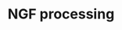 ---
annotations:
- type: Pathway Ontology
  value: classic metabolic pathway
authors:
- ReactomeTeam
- DeSl
description: All neurotrophins (NTs) are generated as pre-pro-neurotrophin precursors.
  The signal peptide is cleaved off as NT is associated with the endoplasmic reticulum
  (ER). The resulting pro-NT can form a homodimer spontaneously which then transits
  to the Golgi apparatus and then onto the trans-Golgi network (TGN). Resident protein
  convertases (PCs) can cleave off the pro-sequence and mature NT is is targeted to
  constitutively released vesicles. The pro-NT form can also be released to the extracellular
  region.  View original pathway at [http://www.reactome.org/PathwayBrowser/#DIAGRAM=167060
  Reactome].
last-edited: 2021-01-25
organisms:
- Homo sapiens
redirect_from:
- /index.php/Pathway:WP4429
- /instance/WP4429
schema-jsonld:
- '@context': https://schema.org/
  '@id': https://wikipathways.github.io/pathways/WP4429.html
  '@type': Dataset
  creator:
    '@type': Organization
    name: WikiPathways
  description: All neurotrophins (NTs) are generated as pre-pro-neurotrophin precursors.
    The signal peptide is cleaved off as NT is associated with the endoplasmic reticulum
    (ER). The resulting pro-NT can form a homodimer spontaneously which then transits
    to the Golgi apparatus and then onto the trans-Golgi network (TGN). Resident protein
    convertases (PCs) can cleave off the pro-sequence and mature NT is is targeted
    to constitutively released vesicles. The pro-NT form can also be released to the
    extracellular region.  View original pathway at [http://www.reactome.org/PathwayBrowser/#DIAGRAM=167060
    Reactome].
  keywords:
  - NGF(1-241)
  - pro-beta-NGF
  - convertase (Calcium
  - signalling
  - dependant)
  - 'FURIN '
  - 'PCSK5(115-913) '
  - (TRKA)
  - mature beta-NGF
  - 'PCSK6 '
  - Subtilisin/kexin
  - receptor-mediated
  - Signaling by NTRK1
  - 'NGF '
  - 'NGF(19-241) '
  - p75 NTR
  - NGF(19-241)
  - 'Ca2+ '
  - homodimer
  license: CC0
  name: NGF processing
seo: CreativeWork
title: NGF processing
wpid: WP4429
---